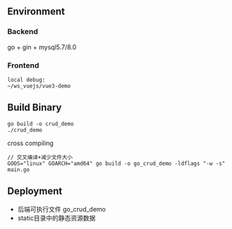 ## Environment

### Backend
go + gin + mysql5.7/8.0 

### Frontend

```
local debug:
~/ws_vuejs/vue3-demo
```

## Build Binary

```
go build -o crud_demo
./crud_demo
```

cross compiling
```shell
// 交叉编译+减少文件大小
GOOS="linux" GOARCH="amd64" go build -o go_crud_demo -ldflags "-w -s" main.go
```

## Deployment

- 后端可执行文件 go_crud_demo
- static目录中的静态资源数据


